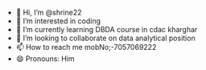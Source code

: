 - 👋 Hi, I’m @shrine22
- 👀 I’m interested in coding
- 🌱 I’m currently learning DBDA course in cdac kharghar
- 💞️ I’m looking to collaborate on data analytical position
- 📫 How to reach me mobNo;-7057069222
- 😄 Pronouns: Him


<!---
shrine22/shrine22 is a ✨ special ✨ repository because its `README.md` (this file) appears on your GitHub profile.
You can click the Preview link to take a look at your changes.
--->
